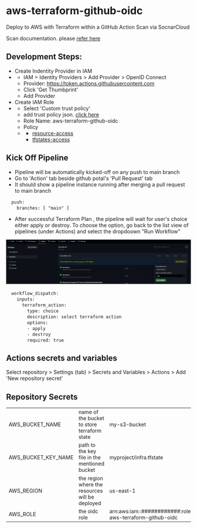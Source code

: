 # aws-terraform-github-oidc
Deploy to AWS with Terraform within a GitHub Action
Scan via SocnarCloud

Scan documentation. please [refer here](https://github.com/SonarSource/sonarcloud-github-action)

## Development Steps:
- Create Indentity Provider in IAM
- - IAM > Identity Providers > Add Provider > OpenID Connect
  - Provider: https://token.actions.githubusercontent.com
  - Click 'Get Thumbprint'
  - Add Provider
- Create IAM Role
- - Select 'Custom trust policy'
  - add trust policy json. [click here](https://github.com/e2eSolutionArchitect/aws-terraform-github-oidc/blob/main/docs/role-custom-trust-policy.json)
  - Role Name: aws-terraform-github-oidc
  - Policy
  - - [resource-access](https://github.com/e2eSolutionArchitect/aws-terraform-github-oidc/blob/main/docs/policy-github-oidc-terraform-aws-resource-access.json)
    - [tfstates-access](https://github.com/e2eSolutionArchitect/aws-terraform-github-oidc/blob/main/docs/policy-github-oidc-terraform-aws-tfstates-access.json)


## Kick Off Pipeline
- Pipeline will be automatically kicked-off on any push to main branch
- Go to 'Action' tab beside github potal's 'Pull Request' tab
- It should show a pipeline instance running after merging a pull request to main branch
```
  push:
    branches: [ "main" ]
```
- After successful Terraform Plan , the pipeline will wait for user's choice either apply or destroy. To choose the option, go back to the list view of pipelines (under Actions) and select the dropdoown "Run Workflow"

![Alt text](image.png)
```
  workflow_dispatch:
    inputs:
      terraform_action:
        type: choice
        description: select terraform action
        options:
        - apply
        - destroy
        required: true
```
## Actions secrets and variables

Select repository > Settings (tab) > Secrets and Variables > Actions > Add 'New repository secret'

## Repository Secrets

|   |   |   |
|---|---|---|
|AWS_BUCKET_NAME | name of the bucket to store terraform state | my-s3-bucket |
|AWS_BUCKET_KEY_NAME |  path to the key file in the mentioned bucket | myproject/infra.tfstate|
|AWS_REGION |  the region where the resources will be deployed | us-east-1 |
|AWS_ROLE | the oidc role |arn:aws:iam::############:role/e2esa-aws-terraform-github-oidc |


